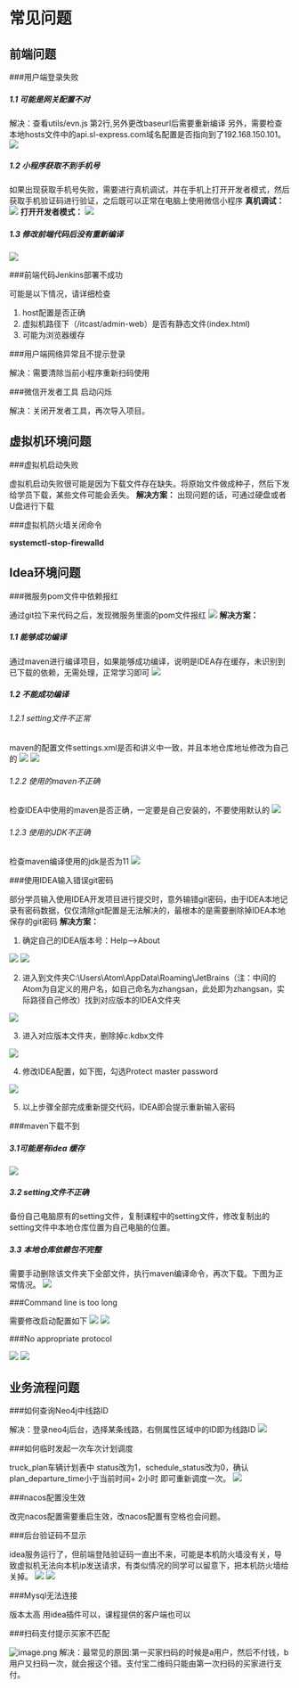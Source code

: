 常见问题
========

## 前端问题

###用户端登录失败

##### 1.1 可能是网关配置不对

解决：查看utils/evn.js 第2行,另外更改baseurl后需要重新编译
另外，需要检查本地hosts文件中的api.sl-express.com域名配置是否指向到了192.168.150.101。
![](assets/1678173836880-cd76afc5-4e0d-4b50-b6d4-2f5eebbed2fd.png)

##### 1.2 小程序获取不到手机号

如果出现获取手机号失败，需要进行真机调试，并在手机上打开开发者模式，然后获取手机验证码进行验证，之后既可以正常在电脑上使用微信小程序
**真机调试：**
![](assets/1678173838416-c1476b78-2abf-4435-abb8-68eb639a5206.png)
**打开开发者模式：**
![](assets/1678173838543-2d49037d-b976-4fd0-a974-908947907329.jpeg)

##### 1.3 修改前端代码后没有重新编译

![](assets/1678173839153-21c4d30a-9b31-4e17-bb4c-e819d4d00144.png)



###前端代码Jenkins部署不成功

可能是以下情况，请详细检查

1. host配置是否正确 
2. 虚拟机路径下（/itcast/admin-web）是否有静态文件(index.html)
3. 可能为浏览器缓存

###用户端网络异常且不提示登录

解决：需要清除当前小程序重新扫码使用

###微信开发者工具 启动闪烁

解决：关闭开发者工具，再次导入项目。

## 虚拟机环境问题

###虚拟机启动失败

虚拟机启动失败很可能是因为下载文件存在缺失。将原始文件做成种子，然后下发给学员下载，某些文件可能会丢失。
**解决方案：**
出现问题的话，可通过硬盘或者U盘进行下载

###虚拟机防火墙关闭命令

 **systemctl-stop-firewalld**

## Idea环境问题

###微服务pom文件中依赖报红

通过git拉下来代码之后，发现微服务里面的pom文件报红
![](assets/1678173837296-c379dc34-2209-4bf4-99e3-c2b77e49a1c6.png)
**解决方案：**

##### **1.1 能够成功编译**

通过maven进行编译项目，如果能够成功编译，说明是IDEA存在缓存，未识别到已下载的依赖，无需处理，正常学习即可
![](assets/1678173836880-099d98c0-794f-4009-923c-4ec5888b30c2.png)

##### **1.2 不能成功编译**

###### 1.2.1 setting文件不正常

maven的配置文件settings.xml是否和讲义中一致，并且本地仓库地址修改为自己的
![](assets/1678173837449-a46b88d3-1b49-44b4-90da-32ec1c7f59cd.png)
![](assets/1678173837469-27b0166c-7056-4b5c-8463-3d740e769995.png)

###### 1.2.2 使用的maven不正确

检查IDEA中使用的maven是否正确，一定要是自己安装的，不要使用默认的
![](assets/1678173837511-2f52bfed-1a4a-4f76-a856-6974b9585fca.png)

###### 1.2.3 使用的JDK不正确

检查maven编译使用的jdk是否为11
![](assets/1678173837553-39cb4598-b018-4d43-83a3-9e8af639facd.png)

###使用IDEA输入错误git密码

部分学员输入使用IDEA开发项目进行提交时，意外输错git密码，由于IDEA本地记录有密码数据，仅仅清除git配置是无法解决的，最根本的是需要删除掉IDEA本地保存的git密码
**解决方案：**

1. 确定自己的IDEA版本号：Help-->About

![](assets/1678173837879-5a1dc184-1121-4243-9cf0-110f8cdc56cd.png)
![](assets/1678173837926-0f7bd697-b9ca-4ef2-acbc-c941dca14909.png)

2. 进入到文件夹C:\Users\Atom\AppData\Roaming\JetBrains（注：中间的Atom为自定义的用户名，如自己命名为zhangsan，此处即为zhangsan，实际路径自己修改）找到对应版本的IDEA文件夹

![](assets/1678173838025-c74a97b5-8238-4eff-b63c-6e0637f02d25.png)

3. 进入对应版本文件夹，删除掉c.kdbx文件

![](assets/1678173838139-c5de760d-b82f-4227-9e3e-dab6508c11b8.png)

4. 修改IDEA配置，如下图，勾选Protect master password

![](assets/1678173838427-0c3df80e-975f-4b78-8715-3e07572f2ea0.png)

5. 以上步骤全部完成重新提交代码，IDEA即会提示重新输入密码

###maven下载不到

#####  3.1可能是有idea 缓存

![](assets/1678173838828-bdde6e8c-f0cb-4253-9774-c197ee3c2c21.png)

##### 3.2 setting文件不正确

备份自己电脑原有的setting文件，复制课程中的setting文件，修改复制出的setting文件中本地仓库位置为自己电脑的位置。

##### 3.3 本地仓库依赖包不完整

需要手动删除该文件夹下全部文件，执行maven编译命令，再次下载。下图为正常情况。
![](assets/1678173838898-fb60888e-7efd-48a7-a6ab-b9d0208cda23.png)

###Command line is too long 

需要修改启动配置如下
![](assets/1678173839311-9aa94039-bb14-491d-8edb-17022e333fa5.png)
![](assets/1678173839650-b9143a2d-560a-4321-ab65-081901f70769.png)

###No appropriate protocol 

![](assets/1678173839759-13c9f7fd-3303-491a-aa97-654376e93b52.png)
![](assets/1678173839744-bbd00a0a-872e-4eeb-b710-e20e24343db3.png)

## 业务流程问题

###如何查询Neo4j中线路ID

解决：登录neo4j后台，选择某条线路，右侧属性区域中的ID即为线路ID
![](assets/1678173836869-4bfcb53d-a0fd-4493-8ee4-58c07c87160b.png)

###如何临时发起一次车次计划调度

truck_plan车辆计划表中 status改为1，schedule_status改为0，确认plan_departure_time小于当前时间+ 2小时 即可重新调度一次。
![](assets/1678173836924-b3b18cdf-6557-459e-881b-8746a948eb4c.png)

###nacos配置没生效

改完nacos配置需要重启生效，改nacos配置有空格也会问题。

###后台验证码不显示

idea服务运行了，但前端登陆验证码一直出不来，可能是本机防火墙没有关，导致虚拟机无法向本机ip发送请求，有类似情况的同学可以留意下，把本机防火墙给关掉。
![](assets/1678173839205-79155281-1bc6-45f8-98db-c752b72def02.png)
![](assets/1678173839309-acf4eb86-5cb2-4b12-bb16-affb8559731e.png)

###Mysql无法连接

 版本太高 用idea插件可以，课程提供的客户端也可以

###扫码支付提示买家不匹配

![image.png](assets/1678185537298-35afd593-1490-4ce5-a9da-24280fd27def.png)
解决：最常见的原因:第一买家扫码的时候是a用户，然后不付钱，b用户又扫码一次，就会报这个错。支付宝二维码只能由第一次扫码的买家进行支付。

